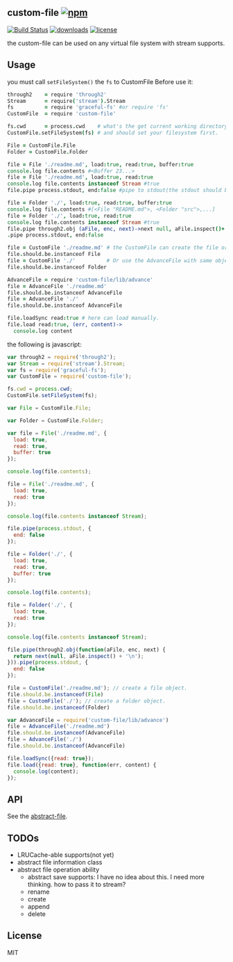 ## custom-file [![npm](https://img.shields.io/npm/v/custom-file.svg)](https://npmjs.org/package/custom-file)

[![Build Status](https://img.shields.io/travis/snowyu/custom-file.js/master.svg)](http://travis-ci.org/snowyu/custom-file.js)
[![downloads](https://img.shields.io/npm/dm/custom-file.svg)](https://npmjs.org/package/custom-file)
[![license](https://img.shields.io/npm/l/custom-file.svg)](https://npmjs.org/package/custom-file)

the custom-file can be used on any virtual file system with stream supports.


## Usage

you must call `setFileSystem()` the `fs` to CustomFile Before use it:

```coffee
through2    = require 'through2'
Stream      = require('stream').Stream
fs          = require 'graceful-fs' #or require 'fs'
CustomFile  = require 'custom-file'

fs.cwd      = process.cwd    # what's the get current working directory function.
CustomFile.setFileSystem(fs) # and should set your filesystem first.

File = CustomFile.File
Folder = CustomFile.Folder

file = File './readme.md', load:true, read:true, buffer:true
console.log file.contents #<Buffer 23...>
file = File './readme.md', load:true, read:true
console.log file.contents instanceof Stream #true
file.pipe process.stdout, end:false #pipe to stdout(the stdout should be never closed.)

file = Folder './', load:true, read:true, buffer:true
console.log file.contents #[<File "README.md">, <Folder "src">,...]
file = Folder './', load:true, read:true
console.log file.contents instanceof Stream #true
file.pipe through2.obj (aFile, enc, next)->next null, aFile.inspect()+'\n'
.pipe process.stdout, end:false

file = CustomFile './readme.md' # the CustomFile can create the file or folder object base on the file path
file.should.be.instanceof File
file = CustomFile './'          # Or use the AdvanceFile with same object.
file.should.be.instanceof Folder

AdvanceFile = require 'custom-file/lib/advance'
file = AdvanceFile './readme.md'
file.should.be.instanceof AdvanceFile
file = AdvanceFile './'
file.should.be.instanceof AdvanceFile

file.loadSync read:true # here can load manually.
file.load read:true, (err, content)->
  console.log content
```

the following is javascript:

```js
var through2 = require('through2');
var Stream = require('stream').Stream;
var fs = require('graceful-fs');
var CustomFile = require('custom-file');

fs.cwd = process.cwd;
CustomFile.setFileSystem(fs);

var File = CustomFile.File;

var Folder = CustomFile.Folder;

var file = File('./readme.md', {
  load: true,
  read: true,
  buffer: true
});

console.log(file.contents);

file = File('./readme.md', {
  load: true,
  read: true
});

console.log(file.contents instanceof Stream);

file.pipe(process.stdout, {
  end: false
});

file = Folder('./', {
  load: true,
  read: true,
  buffer: true
});

console.log(file.contents);

file = Folder('./', {
  load: true,
  read: true
});

console.log(file.contents instanceof Stream);

file.pipe(through2.obj(function(aFile, enc, next) {
  return next(null, aFile.inspect() + '\n');
})).pipe(process.stdout, {
  end: false
});

file = CustomFile('./readme.md'); // create a file object.
file.should.be.instanceof(File)
file = CustomFile('./'); // create a folder object.
file.should.be.instanceof(Folder)

var AdvanceFile = require('custom-file/lib/advance')
file = AdvanceFile('./readme.md')
file.should.be.instanceof(AdvanceFile)
file = AdvanceFile('./')
file.should.be.instanceof(AdvanceFile)

file.loadSync({read: true});
file.load({read: true}, function(err, content) {
  console.log(content);
});
```

## API


See the [abstract-file](https://github.com/snowyu/abstract-file.js).


## TODOs

+ LRUCache-able supports(not yet)
+ abstract file information class
+ abstract file operation ability
  + abstract save supports: I have no idea about this.
    I need more thinking. how to pass it to stream?
  * rename
  * create
  * append
  * delete

## License

MIT
